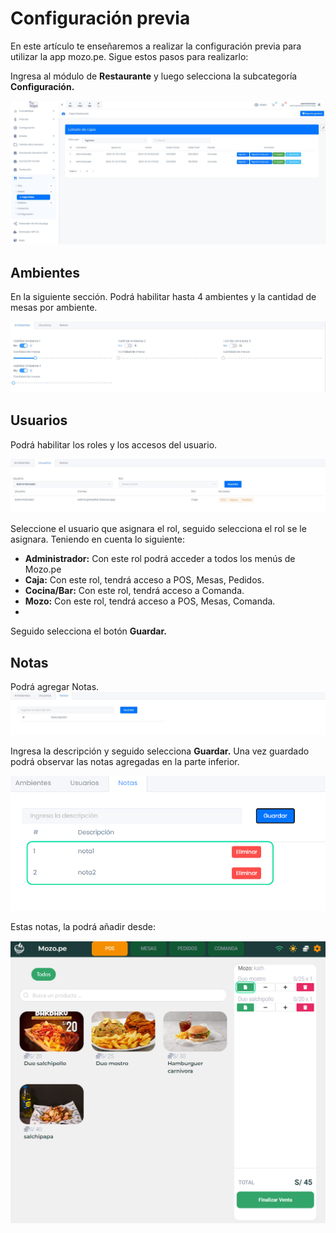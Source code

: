 # Configuración previa

En este artículo te enseñaremos a realizar la configuración previa para utilizar la app mozo.pe. Sigue estos pasos para realizarlo:

Ingresa al módulo de **Restaurante** y luego selecciona la subcategoría **Configuración.**

![Alt text](img/mesas_01.jpg)
## Ambientes
En la siguiente sección. Podrá habilitar hasta 4 ambientes y la cantidad de mesas por ambiente.

![Alt text](img/mesas_02.jpg)
## Usuarios
Podrá habilitar los roles y los accesos del usuario.

![Alt text](img/mesas_03.jpg)

Seleccione el usuario que asignara el rol, seguido selecciona el rol se le asignara. Teniendo en cuenta lo siguiente:

* **Administrador:** Con este rol podrá acceder a todos los menús de Mozo.pe
* **Caja:** Con este rol, tendrá acceso a POS, Mesas, Pedidos.
* **Cocina/Bar:** Con este rol, tendrá acceso a Comanda.
* **Mozo:** Con este rol, tendrá acceso a POS, Mesas, Comanda.
* 
Seguido selecciona el botón **Guardar.**

## Notas
Podrá agregar Notas.
![Alt text](img/mesas_04.jpg)

Ingresa la descripción y seguido selecciona **Guardar.** Una vez guardado podrá observar las notas agregadas en la parte inferior.

![Alt text](img/mesas_05.jpg)

Estas notas, la podrá añadir desde:

![Alt text](img/mesas_06.jpg)